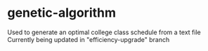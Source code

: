 # genetic-algorithm
Used to generate an optimal college class schedule from a text file
Currently being updated in "efficiency-upgrade" branch
